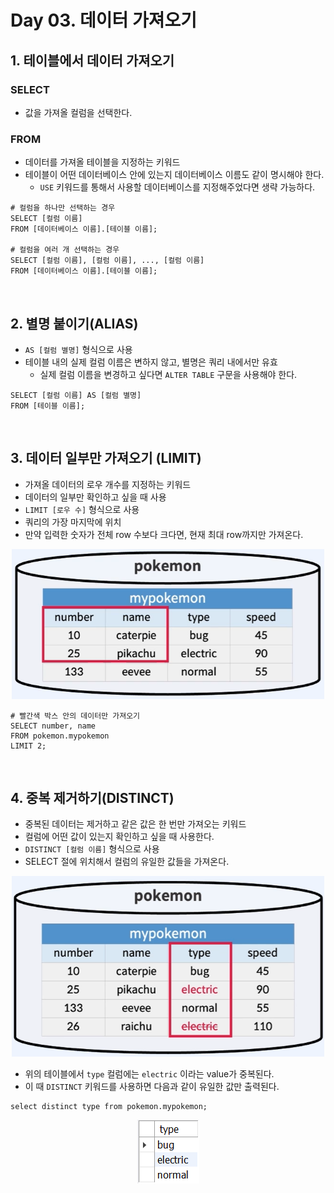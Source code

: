 # Day 03. 데이터 가져오기

## 1. 테이블에서 데이터 가져오기

### SELECT

- 값을 가져올 컬럼을 선택한다.

### FROM

- 데이터를 가져올 테이블을 지정하는 키워드
- 테이블이 어떤 데이터베이스 안에 있는지 데이터베이스 이름도 같이 명시해야 한다.
  - `USE` 키워드를 통해서 사용할 데이터베이스를 지정해주었다면 생략 가능하다.

```mysql
# 컬럼을 하나만 선택하는 경우
SELECT [컬럼 이름]
FROM [데이터베이스 이름].[테이블 이름];

# 컬럼을 여러 개 선택하는 경우
SELECT [컬럼 이름], [컬럼 이름], ..., [컬럼 이름]
FROM [데이터베이스 이름].[테이블 이름];
```

<br/>

## 2. 별명 붙이기(ALIAS)

- `AS [컬럼 별명]` 형식으로 사용
- 테이블 내의 실제 컬럼 이름은 변하지 않고, 별명은 쿼리 내에서만 유효
  - 실제 컬럼 이름을 변경하고 싶다면 `ALTER TABLE` 구문을 사용해야 한다.

```mysql
SELECT [컬럼 이름] AS [컬럼 별명]
FROM [테이블 이름];
```

<br/>

## 3. 데이터 일부만 가져오기 (LIMIT)

- 가져올 데이터의 로우 개수를 지정하는 키워드
- 데이터의 일부만 확인하고 싶을 때 사용
- `LIMIT [로우 수]` 형식으로 사용
- 쿼리의 가장 마지막에 위치
- 만약 입력한 숫자가 전체 row 수보다 크다면, 현재 최대 row까지만 가져온다.

<p align="center">
  <img src="/src/resources/day03_limit.png" width="500">
</p>

```mysql
# 빨간색 박스 안의 데이터만 가져오기
SELECT number, name
FROM pokemon.mypokemon
LIMIT 2;
```

<br/>

## 4. 중복 제거하기(DISTINCT)

- 중복된 데이터는 제거하고 같은 값은 한 번만 가져오는 키워드
- 컬럼에 어떤 값이 있는지 확인하고 싶을 때 사용한다.
- `DISTINCT [컬럼 이름]` 형식으로 사용
- SELECT 절에 위치해서 컬럼의 유일한 값들을 가져온다.

<p align="center">
  <img src="/src/resources/day03_distinct.png" width="500">
</p>

- 위의 테이블에서 `type` 컬럼에는 `electric` 이라는 value가 중복된다.
- 이 때 `DISTINCT` 키워드를 사용하면 다음과 같이 유일한 값만 출력된다.

```mysql
select distinct type from pokemon.mypokemon;
```

<p align="center">
  <img src="/src/resources/day03_distinct2.png">
</p>

